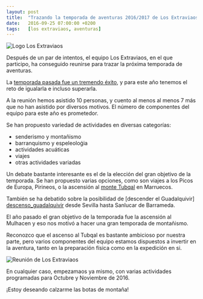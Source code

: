 ```yaml
---
layout: post
title:  "Trazando la temporada de aventuras 2016/2017 de Los Extraviaos"
date:   2016-09-25 07:00:00 +0200
tags:	[los extraviaos, aventuras]
---
```


![Logo Los Extraviaos][logo_extraviaos_wide.png]

Después de un par de intentos, el equipo Los Extraviaos, en el que participo,
ha conseguido reunirse para trazar la próxima temporada de aventuras.

La [temporada pasada fue un tremendo éxito][temporada_2015_2016], y para este
año tenemos el reto de igualarla e incluso superarla.

A la reunión hemos asistido 10 personas, y cuento al menos al menos 7 más
que no han asistido por diversos motivos. El número de componentes del equipo
para este año es prometedor.

Se han propuesto variedad de actividades en diversas categorías:

 * senderismo y montañismo
 * barranquismo y espeleoloǵia
 * actividades acuáticas
 * viajes
 * otras actividades variadas

Un debate bastante interesante es el de la elección del gran objetivo de
la temporada. Se han propuesto varias opciones, como son viajes a los
Picos de Europa, Pirineos, o la ascensión al [monte Tubqal][wiki_tubqal]
en Marruecos.

También se ha debatido sobre la posibilidad de [descender el Guadalquivir]
[descenso_guadalquivir] desde Sevilla hasta Sanlucar de Barrameda.

El año pasado el gran objetivo de la temporada fue la ascensión al Mulhacen
y eso nos motivó a hacer una gran temporada de montañismo.

Reconozco que el ascenso al Tubqal es bastante ambicioso por nuestra
parte, pero varios componentes del equipo estamos dispuestos a invertir
en la aventura, tanto en la preparación física como en la expedición en si.

![Reunión de Los Extraviaos][foto_reunion]

En cualquier caso, empezamaos ya mismo, con varias actividades programadas para
Octubre y Noviembre de 2016.

¡Estoy deseando calzarme las botas de montaña!

[logo_extraviaos_wide.png]:	{{site.url}}/assets/logo_extraviaos_wide.png
[temporada_2015_2016]:		{{site.url}}/2016/08/04/temporada_2016.html
[foto_reunion]:			{{site.url}}/assets/reunion_temp_2016_2017.jpg
[wiki_tubqal]:			https://es.wikipedia.org/wiki/Monte_Tubqal
[descenso_guadalquivir]:	http://unalocuradetrasdeotra.blogspot.com.es/2015/01/proximo-evento-descenso-del-rio.html
